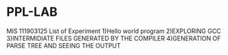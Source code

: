 # PPL-LAB
MIS 111903125
List of Experiment
1)Hello world program
2)EXPLORING GCC
3)INTERMIDIATE FILES GENERATED BY THE COMPILER
4)GENERATION OF PARSE TREE AND SEEING THE OUTPUT
